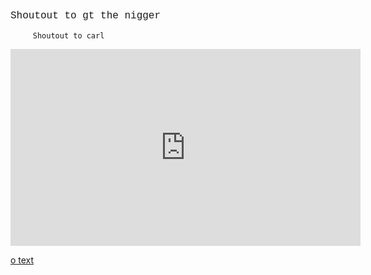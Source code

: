  <p style = "font-family:courier;font-size:16px;">
         Shoutout to gt the nigger
 
 
         Shoutout to carl
   

<iframe width="560" height="315" src="https://www.youtube.com/embed/d4bwDoFXR08" frameborder="0" allow="accelerometer; autoplay; encrypted-media; gyroscope; picture-in-picture" allowfullscreen></iframe>


















































































<a href="http://www.mountainyahoos.com/SkiResorts/Mascots/TheCanyons-UT_Mascot-Murdock_KS_IMG_0804_680x921.jpg">o text</a>
